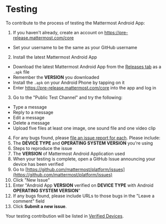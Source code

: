 # Testing

To contribute to the process of testing the Mattermost Android App: 

1. If you haven't already, create an account on https://pre-release.mattermost.com/core
  - Set your username to be the same as your GitHub username
2. Install the latest Mattermost Android App
  - Download the latest Mattermost Android App from the [Releases tab](https://github.com/mattermost/android/releases) as a `.apk` file
  - Remember the **VERSION** you downloaded
  - Install the `.apk` on your Android Phone by tapping on it 
  - Enter https://pre-release.mattermost.com/core into the app and log in
3. Go to the "Public Test Channel" and try the following: 
  - Type a message
  - Reply to a message
  - Edit a message
  - Delete a message
  - Upload five files at least one image, one sound file and one video clip 
4. For any bugs found, please [file an issue report for each](http://www.mattermost.org/filing-issues/). Please include: 
  1. The **DEVICE TYPE** and **OPERATING SYSTEM VERSION** you're using 
  2. Steps to reproduce the issue 
  3. The **VERSION** of Mattermost Android Application used
5. When your testing is complete, open a GitHub Issue announcing your device has been verified
  1. Go to [https://github.com/mattermost/platform/issues](https://github.com/mattermost/platform/issues)
  2. Click "New Issue"
  3. Enter "Android App **VERSION** verified on **DEVICE TYPE** with Android **OPERATING SYSTEM VERSION**" 
  4. If any bugs found, please include URLs to those bugs in the "Leave a comment" field
  5. Click **Submit a new issue**. 
  
Your testing contribution will be listed in [Verified Devices](https://github.com/mattermost/android/blob/master/DEVICES.md).
  

